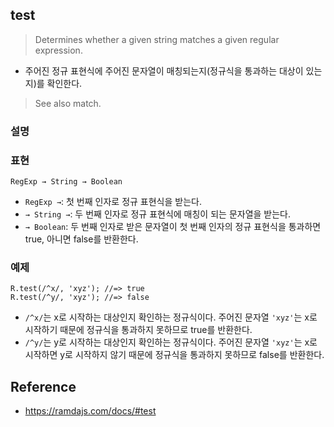 ## test
> Determines whether a given string matches a given regular expression.
- 주어진 정규 표현식에 주어진 문자열이 매칭되는지(정규식을 통과하는 대상이 있는지)를 확인한다.

> See also match.

### 설명

### 표현
```
RegExp → String → Boolean
```
- `RegExp →`: 첫 번째 인자로 정규 표현식을 받는다.
- `→ String →`: 두 번째 인자로 정규 표현식에 매칭이 되는 문자열을 받는다.
- `→ Boolean`: 두 번째 인자로 받은 문자열이 첫 번째 인자의 정규 표현식을 통과하면 true, 아니면 false를 반환한다.

### 예제
```
R.test(/^x/, 'xyz'); //=> true
R.test(/^y/, 'xyz'); //=> false
```
- `/^x/`는 x로 시작하는 대상인지 확인하는 정규식이다. 주어진 문자열 `'xyz'`는 x로 시작하기 때문에 정규식을 통과하지 못하므로 true를 반환한다.
- `/^y/`는 y로 시작하는 대상인지 확인하는 정규식이다. 주어진 문자열 `'xyz'`는 x로 시작하면 y로 시작하지 않기 때문에 정규식을 통과하지 못하므로 false를 반환한다.

## Reference
- https://ramdajs.com/docs/#test
